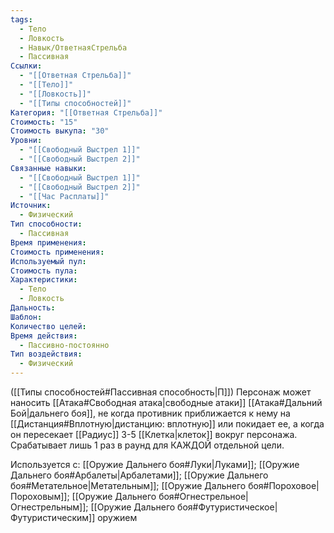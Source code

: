 ```yaml
---
tags:
  - Тело
  - Ловкость
  - Навык/ОтветнаяСтрельба
  - Пассивная
Ссылки:
  - "[[Ответная Стрельба]]"
  - "[[Тело]]"
  - "[[Ловкость]]"
  - "[[Типы способностей]]"
Категория: "[[Ответная Стрельба]]"
Стоимость: "15"
Стоимость выкупа: "30"
Уровни:
  - "[[Свободный Выстрел 1]]"
  - "[[Свободный Выстрел 2]]"
Связанные навыки:
  - "[[Свободный Выстрел 1]]"
  - "[[Свободный Выстрел 2]]"
  - "[[Час Расплаты]]"
Источник:
  - Физический
Тип способности:
  - Пассивная
Время применения: 
Стоимость применения: 
Используемый пул: 
Стоимость пула: 
Характеристики:
  - Тело
  - Ловкость
Дальность: 
Шаблон: 
Количество целей: 
Время действия:
  - Пассивно-постоянно
Тип воздействия:
  - Физический
---
```

([[Типы способностей#Пассивная способность|П]]) Персонаж может наносить [[Атака#Свободная атака|свободные атаки]] [[Атака#Дальний Бой|дальнего боя]], не когда противник приближается к нему на [[Дистанция#Вплотную|дистанцию: вплотную]] или покидает ее, а когда он пересекает [[Радиус]] 3-5 [[Клетка|клеток]] вокруг персонажа. Срабатывает лишь 1 раз в раунд для КАЖДОЙ отдельной цели. 

Используется с: [[Оружие Дальнего боя#Луки|Луками]]; [[Оружие Дальнего боя#Арбалеты|Арбалетами]]; [[Оружие Дальнего боя#Метательное|Метательным]]; [[Оружие Дальнего боя#Пороховое|Пороховым]]; [[Оружие Дальнего боя#Огнестрельное|Огнестрельным]]; [[Оружие Дальнего боя#Футуристическое|Футуристическим]] оружием